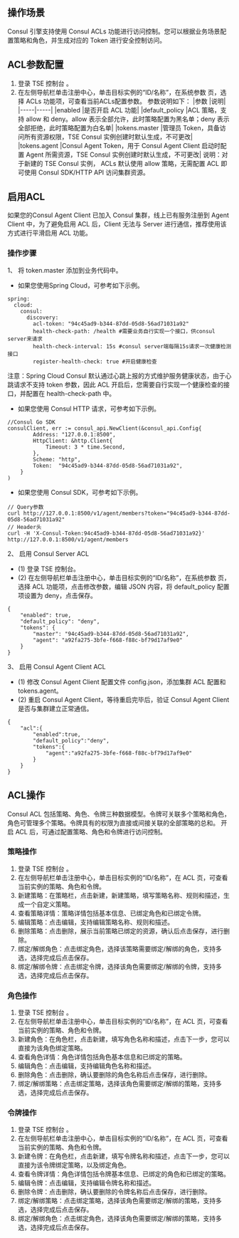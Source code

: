 ## 操作场景
Consul 引擎支持使用 Consul ACLs 功能进行访问控制。您可以根据业务场景配置策略和角色，并生成对应的 Token 进行安全控制访问。

## ACL参数配置
1. 登录 TSE 控制台 。
2. 在左侧导航栏单击注册中心，单击目标实例的“ID/名称”，在系统参数 页，选择 ACLs 功能项，可查看当前ACLs配置参数。
参数说明如下：
|参数	|说明|
|-----|-----|
|enabled	|是否开启 ACL 功能|
|default_policy	|ACL 策略，支持 allow 和 deny。allow 表示全部允许，此时策略配置为黑名单；deny 表示全部拒绝，此时策略配置为白名单|
|tokens.master	|管理员 Token，具备访问所有资源权限，TSE Consul 实例创建时默认生成，不可更改|
|tokens.agent	|Consul Agent Token，用于 Consul Agent Client 启动时配置 Agent 所需资源，TSE Consul 实例创建时默认生成，不可更改|
说明：对于新建的 TSE Consul 实例， ACLs 默认使用 allow 策略，无需配置 ACL 即可使用 Consul SDK/HTTP API 访问集群资源。

## 启用ACL
如果您的Consul Agent Client 已加入 Consul 集群，线上已有服务注册到 Agent Client 中，为了避免启用 ACL 后，Client 无法与 Server 进行通信，推荐使用该方式进行平滑启用 ACL 功能。
### 操作步骤
1、 将 token.master 添加到业务代码中。
- 如果您使用Spring Cloud，可参考如下示例。
```
spring:
  cloud:
    consul:
      discovery:
        acl-token: "94c45ad9-b344-87dd-05d8-56ad71031a92"
        health-check-path: /health #需要业务自行实现一个接口，供consul server来请求
        health-check-interval: 15s #consul server端每隔15s请求一次健康检测接口
        register-health-check: true #开启健康检查
```
注意：Spring Cloud Consul 默认通过心跳上报的方式维护服务健康状态，由于心跳请求不支持 token 参数，因此 ACL 开启后，您需要自行实现一个健康检查的接口，并配置在 health-check-path 中。

- 如果您使用 Consul HTTP 请求，可参考如下示例。
```
//Consul Go SDK
consulClient, err := consul_api.NewClient(&consul_api.Config{
		Address: "127.0.0.1:8500",
		HttpClient: &http.Client{
			Timeout: 3 * time.Second,
		},
		Scheme: "http",
		Token:  "94c45ad9-b344-87dd-05d8-56ad71031a92",
	}
)
```

- 如果您使用 Consul SDK，可参考如下示例。
```
// Query参数
curl http://127.0.0.1:8500/v1/agent/members?token="94c45ad9-b344-87dd-05d8-56ad71031a92"
// Header头
curl -H 'X-Consul-Token:94c45ad9-b344-87dd-05d8-56ad71031a92}' http://127.0.0.1:8500/v1/agent/members
```

2、 启用 Consul Server ACL
- (1) 登录 TSE 控制台。
- (2) 在左侧导航栏单击注册中心，单击目标实例的“ID/名称”，在系统参数 页，选择 ACL 功能项，点击修改参数，编辑 JSON 内容，将 default_policy 配置项设置为 deny，点击保存。
```
{
    "enabled": true,
    "default_policy": "deny",
    "tokens": {
        "master": "94c45ad9-b344-87dd-05d8-56ad71031a92",
        "agent": "a92fa275-3bfe-f668-f88c-bf79d17af9e0"
    }
}
```

3、 启用 Consul Agent Client ACL
- (1) 修改 Consul Agent Client 配置文件 config.json，添加集群 ACL 配置和 tokens.agent。
- (2) 重启 Consul Agent Client，等待重启完毕后，验证 Consul Agent Client 是否与集群建立正常通信。
```
{
    "acl":{
        "enabled":true,
        "default_policy":"deny",
        "tokens":{
            "agent":"a92fa275-3bfe-f668-f88c-bf79d17af9e0"
        }
    }
}
```

## ACL操作
Consul ACL 包括策略、角色、令牌三种数据模型。令牌可关联多个策略和角色，角色可管理多个策略。令牌具有的权限为直接或间接关联的全部策略的总和。
开启 ACL 后，可通过配置策略、角色和令牌进行访问控制。

### 策略操作
1. 登录 TSE 控制台 。
2. 在左侧导航栏单击注册中心，单击目标实例的“ID/名称”，在 ACL 页，可查看当前实例的策略、角色和令牌。
3. 新建策略：在策略栏，点击新建，新建策略，填写策略名称、规则和描述，生成一个自定义策略。
4. 查看策略详情：策略详情包括基本信息、已绑定角色和已绑定令牌。
5. 编辑策略：点击编辑，支持编辑策略名称、规则和描述。
6. 删除策略：点击删除，展示当前策略已绑定的资源，确认后点击保存，进行删除。
7. 绑定/解绑角色：点击绑定角色，选择该策略需要绑定/解绑的角色，支持多选，选择完成后点击保存。
8. 绑定/解绑令牌：点击绑定令牌，选择该角色需要绑定/解绑的令牌，支持多选，选择完成后点击保存。

### 角色操作
1. 登录 TSE 控制台 。
2. 在左侧导航栏单击注册中心，单击目标实例的“ID/名称”，在 ACL 页，可查看当前实例的策略、角色和令牌。
3. 新建角色：在角色栏，点击新建，填写角色名称和描述，点击下一步，您可以直接为该角色绑定策略。
4. 查看角色详情：角色详情包括角色基本信息和已绑定的策略。
5. 编辑角色：点击编辑，支持编辑角色名称和描述。
6. 删除角色：点击删除，确认要删除的角色名称后点击保存，进行删除。
7. 绑定/解绑策略：点击绑定策略，选择该角色需要绑定/解绑的策略，支持多选，选择完成后点击保存。

### 令牌操作
1. 登录 TSE 控制台 。
2. 在左侧导航栏单击注册中心，单击目标实例的“ID/名称”，在 ACL 页，可查看当前实例的策略、角色和令牌。
3. 新建令牌：在角色栏，点击新建，填写令牌名称和描述，点击下一步，您可以直接为该令牌绑定策略，以及绑定角色。
4. 查看令牌详情：角色详情包括令牌基本信息、已绑定的角色和已绑定的策略。
5. 编辑令牌：点击编辑，支持编辑令牌名称和描述。
6. 删除令牌：点击删除，确认要删除的令牌名称后点击保存，进行删除。
7. 绑定/解绑策略：点击绑定策略，选择该角色需要绑定/解绑的策略，支持多选，选择完成后点击保存。
8. 绑定/解绑角色：点击绑定角色，选择该角色需要绑定/解绑的策略，支持多选，选择完成后点击保存。
